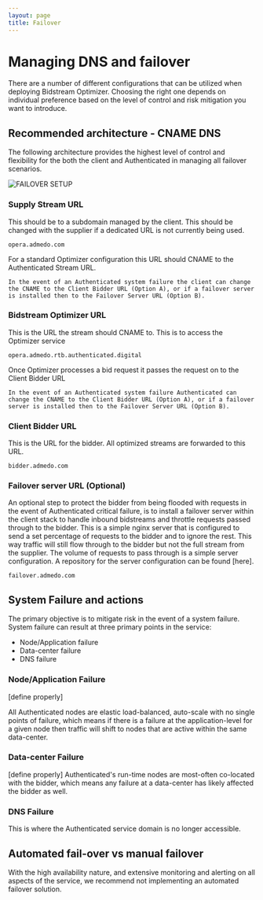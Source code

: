 ```yaml
---
layout: page
title: Failover
---
```


# Managing DNS and failover

There are a number of different configurations that can be utilized when deploying Bidstream Optimizer. Choosing the right one depends on individual preference based on the level of control and risk mitigation you want to introduce.

## Recommended architecture - CNAME DNS

The following architecture provides the highest level of control and flexibility for the both the client and Authenticated in managing all failover scenarios.

![FAILOVER SETUP](https://docs.google.com/drawings/d/1uO5VKL-3CHp3TD25OElKXlbRmnVqkshkwVe7tP5u53c/pub?w=934&h=526)

### Supply Stream URL
This should be to a subdomain managed by the client. This should be changed with the supplier if a dedicated URL is not currently being used.
```
opera.admedo.com
```

For a standard Optimizer configuration this URL should CNAME to the Authenticated Stream URL.

`In the event of an Authenticated system failure the client can change the CNAME to the Client Bidder URL (Option A), or if a failover server is installed then to the Failover Server URL (Option B).`

### Bidstream Optimizer URL
This is the URL the stream should CNAME to. This is to access the Optimizer service
```
opera.admedo.rtb.authenticated.digital
```

Once Optimizer processes a bid request it passes the request on to the Client Bidder URL

`In the event of an Authenticated system failure Authenticated can change the CNAME to the Client Bidder URL (Option A), or if a failover server is installed then to the Failover Server URL (Option B).`

### Client Bidder URL
This is the URL for the bidder. All optimized streams are forwarded to this URL.
```
bidder.admedo.com
```

### Failover server URL (Optional)
An optional step to protect the bidder from being flooded with requests in the event of Authenticated critical failure, is to install a failover server within the client stack to handle inbound bidstreams and throttle requests passed through to the bidder. This is a simple nginx server that is configured to send a set percentage of requests to the bidder and to ignore the rest. This way traffic will still flow through to the bidder but not the full stream from the supplier. The volume of requests to pass through is a simple server configuration. A repository for the server configuration can be found [here].
```
failover.admedo.com
```


## System Failure and actions

The primary objective is to mitigate risk in the event of a system failure. System failure can result at three primary points in the service:
* Node/Application failure
* Data-center failure
* DNS failure

### Node/Application Failure
[define properly]

All Authenticated nodes are elastic load-balanced, auto-scale with no single points of failure, which means if there is a failure at the application-level for a given node then traffic will shift to nodes that are active within the same data-center.

### Data-center Failure
[define properly] Authenticated's run-time nodes are most-often co-located with the bidder, which means any failure at a data-center has likely affected the bidder as well.

### DNS Failure
This is where the Authenticated service domain is no longer accessible.

## Automated fail-over vs manual failover
With the high availability nature, and extensive monitoring and alerting on all aspects of the service, we recommend not implementing an automated failover solution. 
